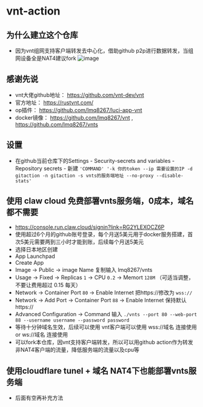# vnt-action
## 为什么建立这个仓库
- 因为vnt组网支持客户端转发去中心化，借助github p2p进行数据转发，当组网设备全是NAT4建议fork
![image](https://github.com/user-attachments/assets/c3b7a5bf-a2a5-4b3e-b0e1-9cc7a6deb607)
## 感谢先说
- vnt大佬github地址： https://github.com/vnt-dev/vnt
- 官方地址： https://rustvnt.com/
- op插件： https://github.com/lmq8267/luci-app-vnt
- docker镜像： https://github.com/lmq8267/vnt , https://github.com/lmq8267/vnts
## 设置
- 在github当前仓库下的Settings - Security-secrets and variables - Repository secrets - 新建
  `'COMMAND' '-k 你的token --ip 需要设置的IP -d gitaction -n gitaction -s vnts的服务端地址 --no-proxy --disable-stats'`
## 使用 claw cloud 免费部署vnts服务端，0成本，域名都不需要
- https://console.run.claw.cloud/signin?link=RG2YLEXOCZ6P
- 使用超过6个月的github账号登录，每个月送5美元用于docker服务搭建，首次5美元需要两到三小时才能到账，后续每个月送5美元
- 选择日本地区创建
- App Launchpad
- Create App
- Image -> Public -> image Name 复制输入 lmq8267/vnts
- Usage -> Fixed -> Replicas `1` -> CPU `0.2` -> Memort `128M` （可适当调整，不要让费用超过 0.15 每天）
- Network -> Container Port `80` -> Enable Internet 把https://修改为 `wss://`
- Network -> Add Port -> Container Port `88` -> Enable Internet 保持默认 https://
- Advanced Configuration -> Command 输入 `./vnts --port 80 --web-port 88 --username username --password password`
- 等待十分钟域名生效，后续可以使用 vnt客户端可以使用  wss://域名 连接使用 or ws://域名 连接使用
- 可以fork本仓库，因vnt支持客户端转发，所以可以用github action作为转发非NAT4客户端的流量，降低服务端的流量以及cpu等

## 使用cloudflare tunel + 域名 NAT4下也能部署vnts服务端
- 后面有空再补充方法
